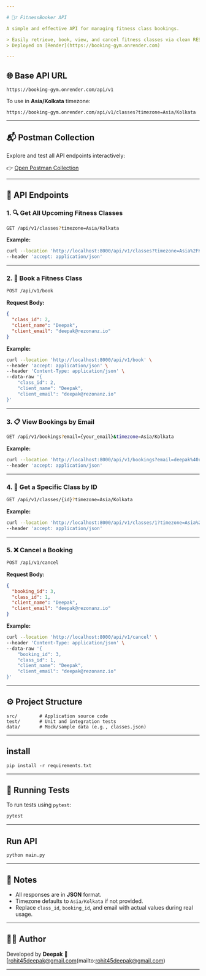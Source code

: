 ```yaml
---

# 🏋️‍♂️ FitnessBooker API

A simple and effective API for managing fitness class bookings.

> Easily retrieve, book, view, and cancel fitness classes via clean RESTful endpoints.
> Deployed on [Render](https://booking-gym.onrender.com)

---
```


## 🌐 Base API URL

```
https://booking-gym.onrender.com/api/v1
```

To use in **Asia/Kolkata** timezone:

```
https://booking-gym.onrender.com/api/v1/classes?timezone=Asia/Kolkata
```

---

## 📬 Postman Collection

Explore and test all API endpoints interactively:

👉 [Open Postman Collection](https://deepakstark.postman.co/workspace/Deepak's~da683c4a-1ba5-4178-bad1-b0cc03990633/collection/25990075-e2a8662e-718f-4415-a4cd-b172c53bcc27?action=share&creator=25990075)

---

## 📘 API Endpoints

### 1. 🔍 Get All Upcoming Fitness Classes

```bash
GET /api/v1/classes?timezone=Asia/Kolkata
```

**Example:**

```bash
curl --location 'http://localhost:8000/api/v1/classes?timezone=Asia%2FKolkata' \
--header 'accept: application/json'
```

---

### 2. 📝 Book a Fitness Class

```bash
POST /api/v1/book
```

**Request Body:**

```json
{
  "class_id": 2,
  "client_name": "Deepak",
  "client_email": "deepak@rezonanz.io"
}
```

**Example:**

```bash
curl --location 'http://localhost:8000/api/v1/book' \
--header 'accept: application/json' \
--header 'Content-Type: application/json' \
--data-raw '{
    "class_id": 2,
    "client_name": "Deepak",
    "client_email": "deepak@rezonanz.io"
}'
```

---

### 3. 📋 View Bookings by Email

```bash
GET /api/v1/bookings?email={your_email}&timezone=Asia/Kolkata
```

**Example:**

```bash
curl --location 'http://localhost:8000/api/v1/bookings?email=deepak%40rezonanz.io&timezone=Asia%2FKolkata' \
--header 'accept: application/json'
```

---

### 4. 📅 Get a Specific Class by ID

```bash
GET /api/v1/classes/{id}?timezone=Asia/Kolkata
```

**Example:**

```bash
curl --location 'http://localhost:8000/api/v1/classes/1?timezone=Asia%2FKolkata' \
--header 'accept: application/json'
```

---

### 5. ❌ Cancel a Booking

```bash
POST /api/v1/cancel
```

**Request Body:**

```json
{
  "booking_id": 3,
  "class_id": 1,
  "client_name": "Deepak",
  "client_email": "deepak@rezonanz.io"
}
```

**Example:**

```bash
curl --location 'http://localhost:8000/api/v1/cancel' \
--header 'Content-Type: application/json' \
--data-raw '{
    "booking_id": 3,
    "class_id": 1,
    "client_name": "Deepak",
    "client_email": "deepak@rezonanz.io"
}'
```

---

## ⚙️ Project Structure

```
src/        # Application source code
test/       # Unit and integration tests
data/       # Mock/sample data (e.g., classes.json)
```

---
## install 

``` 
pip install -r requirements.txt

```
---
## 🧪 Running Tests

To run tests using `pytest`:

```bash
pytest
```

---
## Run API

``` 
python main.py

```
---

## 🔖 Notes

* All responses are in **JSON** format.
* Timezone defaults to `Asia/Kolkata` if not provided.
* Replace `class_id`, `booking_id`, and email with actual values during real usage.

---

## 👨‍💻 Author

Developed by **Deepak**
📧 [rohit45deepak@gmail.com(mailto:rohit45deepak@gmail.com)

---
